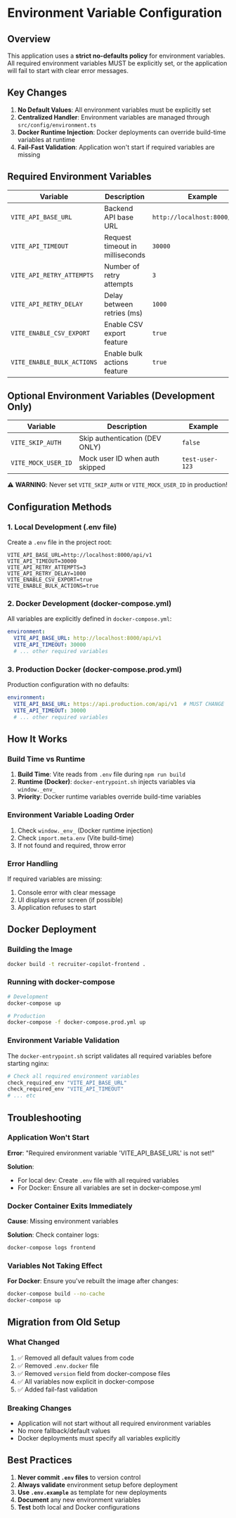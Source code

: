 # Environment Variable Configuration

## Overview

This application uses a **strict no-defaults policy** for environment variables. All required environment variables MUST be explicitly set, or the application will fail to start with clear error messages.

## Key Changes

1. **No Default Values**: All environment variables must be explicitly set
2. **Centralized Handler**: Environment variables are managed through `src/config/environment.ts`
3. **Docker Runtime Injection**: Docker deployments can override build-time variables at runtime
4. **Fail-Fast Validation**: Application won't start if required variables are missing

## Required Environment Variables

| Variable | Description | Example |
|----------|-------------|---------|
| `VITE_API_BASE_URL` | Backend API base URL | `http://localhost:8000/api/v1` |
| `VITE_API_TIMEOUT` | Request timeout in milliseconds | `30000` |
| `VITE_API_RETRY_ATTEMPTS` | Number of retry attempts | `3` |
| `VITE_API_RETRY_DELAY` | Delay between retries (ms) | `1000` |
| `VITE_ENABLE_CSV_EXPORT` | Enable CSV export feature | `true` |
| `VITE_ENABLE_BULK_ACTIONS` | Enable bulk actions feature | `true` |

## Optional Environment Variables (Development Only)

| Variable | Description | Example |
|----------|-------------|---------|
| `VITE_SKIP_AUTH` | Skip authentication (DEV ONLY) | `false` |
| `VITE_MOCK_USER_ID` | Mock user ID when auth skipped | `test-user-123` |

⚠️ **WARNING**: Never set `VITE_SKIP_AUTH` or `VITE_MOCK_USER_ID` in production!

## Configuration Methods

### 1. Local Development (.env file)

Create a `.env` file in the project root:

```env
VITE_API_BASE_URL=http://localhost:8000/api/v1
VITE_API_TIMEOUT=30000
VITE_API_RETRY_ATTEMPTS=3
VITE_API_RETRY_DELAY=1000
VITE_ENABLE_CSV_EXPORT=true
VITE_ENABLE_BULK_ACTIONS=true
```

### 2. Docker Development (docker-compose.yml)

All variables are explicitly defined in `docker-compose.yml`:

```yaml
environment:
  VITE_API_BASE_URL: http://localhost:8000/api/v1
  VITE_API_TIMEOUT: 30000
  # ... other required variables
```

### 3. Production Docker (docker-compose.prod.yml)

Production configuration with no defaults:

```yaml
environment:
  VITE_API_BASE_URL: https://api.production.com/api/v1  # MUST CHANGE
  VITE_API_TIMEOUT: 30000
  # ... other required variables
```

## How It Works

### Build Time vs Runtime

1. **Build Time**: Vite reads from `.env` file during `npm run build`
2. **Runtime (Docker)**: `docker-entrypoint.sh` injects variables via `window._env_`
3. **Priority**: Docker runtime variables override build-time variables

### Environment Variable Loading Order

1. Check `window._env_` (Docker runtime injection)
2. Check `import.meta.env` (Vite build-time)
3. If not found and required, throw error

### Error Handling

If required variables are missing:

1. Console error with clear message
2. UI displays error screen (if possible)
3. Application refuses to start

## Docker Deployment

### Building the Image

```bash
docker build -t recruiter-copilot-frontend .
```

### Running with docker-compose

```bash
# Development
docker-compose up

# Production
docker-compose -f docker-compose.prod.yml up
```

### Environment Variable Validation

The `docker-entrypoint.sh` script validates all required variables before starting nginx:

```bash
# Check all required environment variables
check_required_env "VITE_API_BASE_URL"
check_required_env "VITE_API_TIMEOUT"
# ... etc
```

## Troubleshooting

### Application Won't Start

**Error**: "Required environment variable 'VITE_API_BASE_URL' is not set!"

**Solution**: 
- For local dev: Create `.env` file with all required variables
- For Docker: Ensure all variables are set in docker-compose.yml

### Docker Container Exits Immediately

**Cause**: Missing environment variables

**Solution**: Check container logs:
```bash
docker-compose logs frontend
```

### Variables Not Taking Effect

**For Docker**: Ensure you've rebuilt the image after changes:
```bash
docker-compose build --no-cache
docker-compose up
```

## Migration from Old Setup

### What Changed

1. ✅ Removed all default values from code
2. ✅ Removed `.env.docker` file
3. ✅ Removed `version` field from docker-compose files
4. ✅ All variables now explicit in docker-compose
5. ✅ Added fail-fast validation

### Breaking Changes

- Application will not start without all required environment variables
- No more fallback/default values
- Docker deployments must specify all variables explicitly

## Best Practices

1. **Never commit `.env` files** to version control
2. **Always validate** environment setup before deployment
3. **Use `.env.example`** as template for new deployments
4. **Document** any new environment variables
5. **Test** both local and Docker configurations